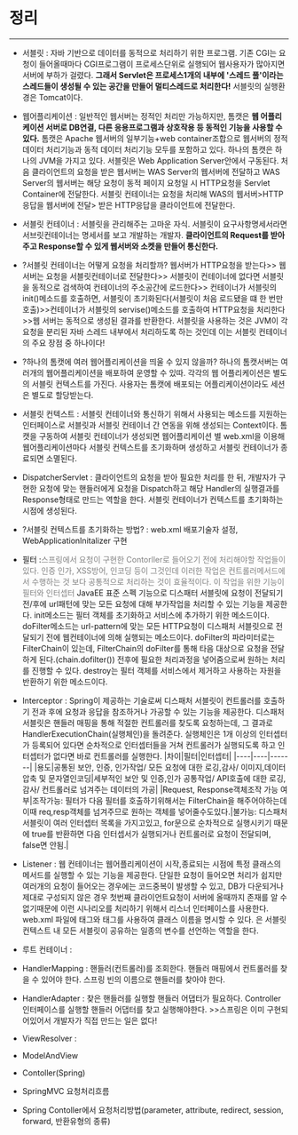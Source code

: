# 정리
---
- 서블릿 : 자바 기반으로 데이터를 동적으로 처리하기 위한 프로그램. 기존 CGI는 요청이 들어올때마다 CGI프로그램이 프로세스단위로 실행되어 웹사용자가 많아지면 서버에 부하가 걸렸다. **그래서 Servlet은 프로세스1개의 내부에 '스레드 풀'이라는 스레드들이 생성될 수 있는 공간을 만들어 멀티스레드로 처리한다!** 서블릿의 실행환경은 Tomcat이다. 
- 웹어플리케이션 : 일반적인 웹서버는 정적인 처리만 가능하지만, 톰캣은 **웹 어플리케이션 서버로 DB연결, 다른 응용프로그램과 상호작용 등 동적인 기능을 사용할 수 있다.** 톰캣은 Apache 웹서버의 일부기능+web container조합으로 웹서버의 정적 데이터 처리기능과 동적 데이터 처리기능 모두를 포함하고 있다. 하나의 톰캣은 하나의 JVM을 가지고 있다. 서블릿은 Web Application Server안에서 구동된다. 처음 클라이언트의 요청을 받은 웹서버는 WAS Server의 웹서버에 전달하고 WAS Server의 웹서버는 해당 요청이 동적 페이지 요청일 시 HTTP요청을 Servlet Container에 전달한다. 서블릿 컨테이너는 요청을 처리해 WAS의 웹서버>HTTP응답을 웹서버에 전달> 받은 HTTP응답을 클라이언트에 전달한다.
- 서블릿 컨테이너 : 서블릿을 관리해주는 고마운 자식. 서블릿이 요구사항명세서라면 서브릿컨테이너는 명세서를 보고 개발하는 개발자. **클라이언트의 Request를 받아주고 Response할 수 있게 웹서버와 소켓을 만들어 통신한다.**
- ?서블릿 컨테이너는 어떻게 요청을 처리할까? 웹서버가 HTTP요청을 받는다>> 웹서버는 요청을 서블릿컨테이너로 전달한다>> 서블릿이 컨테이너에 없다면 서블릿을 동적으로 검색하여 컨테이너의 주소공간에 로드한다>> 컨테이너가 서블릿의 init()메소드를 호출하면, 서블릿이 초기화된다(서블릿이 처음 로드됐을 떄 한 번만 호출)>>컨테이너가 서블릿의 servise()메소드를 호출하여 HTTP요청을 처리한다>>웹 서버는 동적으로 생성된 결과를 반환한다.
서블릿을 사용하는 것은 JVM이 각 요청을 분리된 자바 스레드 내부에서 처리하도록 하는 것인데 이는 서블릿 컨테이너의 주요 장점 중 하나이다!
- ?하나의 톰캣에 여러 웹어플리케이션을 띄울 수 있지 않을까?
하나의 톰캣서버는 여러개의 웹어플리케이션을 배포하여 운영할 수 있따. 각각의 웹 어플리케이션은 별도의 서블릿 컨텍스트를 가진다. 사용자는 톰캣에 배포되는 어플리케이션이라도 세션은 별도로 할당받는다.
- 서블릿 컨텍스트 : 서블릿 컨테이너와 통신하기 위해서 사용되는 메소드를 지원하는 인터페이스로 서블릿과 서블릿 컨테이너 간 연동을 위해 생성되는 Context이다. 톰캣을 구동하여 서블릿 컨테이너가 생성되면 웹어플리케이션 별 web.xml을 이용해 웹어플리케이션마다 서블릿 컨텍스트를 초기화하며 생성하고 서블릿 컨테이너가 종료되면 소멸된다.
- DispatcherServlet : 클라이언트의 요청을 받아 필요한 처리를 한 뒤, 개발자가 구현한 요청에 맞는 핸들러에게 요청을 Dispatch하고 해당 Handler의 실행결과를 Response형태로 만드는 역할을 한다. 서블릿 컨테이너가 컨텍스트를 초기화하는 시점에 생성된다. 
- ?서블릿 컨텍스트를 초기화하는 방법? : web.xml 배포기술자 설정, WebApplicationInitalizer 구현
- 필터 :<span style="color:gray">스프링에서 요청이 구현한 Contorller로 들어오기 전에 처리해야할 작업들이 있다. 인증 인가, XSS방어, 인코딩 등이 그것인데 이러한 작업은 컨트롤러메서드에서 수행하는 것 보다 공통적으로 처리하는 것이 효율적이다. 이 작업을 위한 기능이 필터와 인터셉터</span> JavaEE 표준 스펙 기능으로 디스패터 서블릿에 요청이 전달되기 전/후에 url패턴에 맞는 모든 요청에 대해 부가작업을 처리할 수 있는 기능을 제공한다. init메소드는 필터 객체를 초기화하고 서비스에 추가하기 위한 메소드이다. doFilter메소드는 url-pattern에 맞는 모든 HTTP요청이 디스패처 서블릿으로 전달되기 전에 웹컨테이너에 의해 실행되는 메소드이다. doFilter의 파라미터로는 FilterChain이 있는데, FilterChain의 doFilter를 통해 타음 대상으로 요청을 전달하게 된다.(chain.dofilter()) 전후에 필요한 처리과정을 넣어줌으로써 원하는 처리를 진행할 수 있다. destroy는 필터 객체를 서비스에서 제거하고 사용하는 자원을 반환하기 위한 메소드이다.
- Interceptor : Spring이 제공하는 기술로써 디스패처 서블릿이 컨트롤러를 호출하기 전과 후에 요청과 응답을 참조하거나 가공할 수 있는 기능을 제공한다. 디스패처서블릿은 핸들러 매핑을 통해 적절한 컨트롤러를 찾도록 요청하는데, 그 결과로 HandlerExecutionChain(실행체인)을 돌려준다. 실행체인은 1개 이상의 인터셉터가 등록되어 있다면 순차적으로 인터셉터들을 거쳐 컨트롤러가 실행되도록 하고 인터셉터가 없다면 바로 컨트롤러를 실행한다. 
|차이|필터|인터셉터|
|----|----|-------|
|용도|공통된 보안, 인증, 인가작업/ 모든 요청에 대한 로깅,감사/ 이미지,데이터 압축 및 문자열인코딩|세부적인 보안 및 인증,인가 공통작업/ API호출에 대한 로깅,감사/ 컨트롤러로 넘겨주는 데이터의 가공|
|Request, Response객체조작 가능 여부|조작가능: 필터가 다음 필터를 호출하기위해서는 FilterChain을 해주어야하는데 이때 req,resp객체를 넘겨주므로 원하는 객체를 넣어줄수도있다.|불가능: 디스패처서블릿이 여러 인터셉터 목록을 가지고있고, for문으로 순차적으로 실행시키기 때문에 true를 반환하면 다음 인터셉서가 실행되거나 컨트롤러로 요청이 전달되며, false면 안됨.|
- Listener : 웹 컨테이너는 웹어플리케이션이 시작,종료되는 시점에 특정 클래스의 메서드를 실행할 수 있는 기능을 제공한다. 단일한 요청이 들어오면 처리가 쉽지만 여러개의 요청이 들어오는 경우에는 코드중복이 발생할 수 있고, DB가 다운되거나 제대로 구성되지 않은 경우 첫번째 클라이언트요청이 서버에 올때까지 존재를 알 수 없기때문에 이런 시나리오를 처리하기 위해서 리스너 인터페이스를 사용한다. web.xml 파일에 <listner> 태그와 <listener-class>태그를 사용하여 클래스 이름을 명시할 수 있다. <context-param>은 서블릿 컨텍스트 내 모든 서블릿이 공유하는 일종의 변수를 선언하는 역할을 한다. 
- 루트 컨테이너 : 

- HandlerMapping : 핸들러(컨트롤러)를 조회한다. 핸들러 매핑에서 컨트롤러를 찾을 수 있어야 한다. 스프링 빈의 이름으로 핸들러를 찾아야 한다.
- HandlerAdapter : 찾은 핸들러를 실행할 핸들러 어댑터가 필요하다. Controller 인터페이스를 실행할 핸들러 어댑터를 찾고 실행해야한다. >>스프링은 이미 구현되어있어서 개발자가 직접 만드는 일은 없다! 
- ViewResolver : 
- ModelAndView
- Contoller(Spring)
- SpringMVC 요청처리흐름
- Spring Contoller에서 요청처리방법(parameter, attribute, redirect, session, forward, 반환유형의 종류)